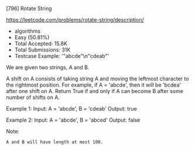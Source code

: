 [796] Rotate String  

https://leetcode.com/problems/rotate-string/description/

* algorithms
* Easy (50.81%)
* Total Accepted:    15.8K
* Total Submissions: 31K
* Testcase Example:  '"abcde"\n"cdeab"'

We are given two strings, A and B.

A shift on A consists of taking string A and moving the leftmost character to the rightmost position. For example, if A = 'abcde', then it will be 'bcdea' after one shift on A. Return True if and only if A can become B after some number of shifts on A.


Example 1:
Input: A = 'abcde', B = 'cdeab'
Output: true

Example 2:
Input: A = 'abcde', B = 'abced'
Output: false


Note:


	A and B will have length at most 100.


